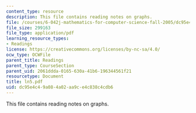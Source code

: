 ```yaml
---
content_type: resource
description: This file contains reading notes on graphs.
file: /courses/6-042j-mathematics-for-computer-science-fall-2005/dc95e4c49a084a02aa9ce4c838c4cdb6_ln5.pdf
file_size: 299163
file_type: application/pdf
learning_resource_types:
- Readings
license: https://creativecommons.org/licenses/by-nc-sa/4.0/
ocw_type: OCWFile
parent_title: Readings
parent_type: CourseSection
parent_uid: 2061ddda-0165-630a-41b6-196344561f21
resourcetype: Document
title: ln5.pdf
uid: dc95e4c4-9a08-4a02-aa9c-e4c838c4cdb6
---
```

This file contains reading notes on graphs.